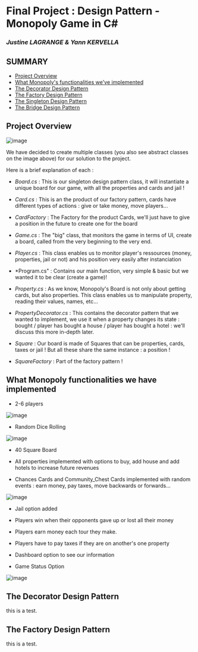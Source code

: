 # Final Project : Design Pattern - Monopoly Game in C#
### _Justine LAGRANGE & Yann KERVELLA_

## **SUMMARY**

- [Project Overview](#project-overview)
- [What Monopoly's functionalities we've implemented](#what-monopoly-functionalities-we-have-implemented)
- [The Decorator Design Pattern](#the-decorator-design-pattern)
- [The Factory Design Pattern](#the-factory-design-pattern)
- [The Singleton Design Pattern](#the-singleton-design-pattern)
- [The Bridge Design Pattern](the-bridge-design-pattern)


## Project Overview

![image](https://user-images.githubusercontent.com/57563656/70870121-d4407580-1f8f-11ea-9f98-d92a7f6c6706.png)

We have decided to create multiple classes (you also see abstract classes on the image above) for our solution to the project.

Here is a brief explanation of each : 

- *Board.cs* : This is our singleton design pattern class, it will instantiate a unique board for our game, with all the properties and cards and jail !

- *Card.cs* : This is an the product of our factory pattern, cards have different types of actions : give or take money, move players...

- *CardFactory* : The Factory for the product Cards, we'll just have to give a position in the future to create one for the board

- *Game.cs* : The "big" class, that monitors the game in terms of UI, create a board, called from the very beginning to the very end.

- *Player.cs* : This class enables us to monitor player's ressources (money, properties, jail or not) and his position very easily after instanciation

- *Program.cs" : Contains our main function, very simple & basic but we wanted it to be clear (create a game)!

- *Property.cs* : As we know, Monopoly's Board is not only about getting cards, but also properties. This class enables us to manipulate property, reading their values, names, etc...

- *PropertyDecorator.cs* : This contains the decorator pattern that we wanted to implement, we use it when a property changes its state : bought / player has bought a house / player has bought a hotel : we'll discuss this more in-depth later.

- *Square* : Our board is made of Squares that can be properties, cards, taxes or jail ! But all these share the same instance : a position !

- *SquareFactory* : Part of the factory pattern !

## What Monopoly functionalities we have implemented

- 2-6 players

![image](https://user-images.githubusercontent.com/57563656/70870343-73ff0300-1f92-11ea-889c-9fe2baa61b64.png)

- Random Dice Rolling

![image](https://user-images.githubusercontent.com/57563656/70870349-88430000-1f92-11ea-856c-09c84cd9cc0c.png)

- 40 Square Board

- All properties implemented with options to buy, add house and add hotels to increase future revenues

- Chances Cards and Community_Chest Cards implemented with random events : earn money, pay taxes, move backwards or forwards...

![image](https://user-images.githubusercontent.com/57563656/70870352-9db82a00-1f92-11ea-8211-a0e2af944a1c.png)

- Jail option added

- Players win when their opponents gave up or lost all their money

- Players earn money each tour they make.

- Players have to pay taxes if they are on another's one property

- Dashboard option to see our information

- Game Status Option

![image](https://user-images.githubusercontent.com/57563656/70870373-c7715100-1f92-11ea-8334-be2b3bd0e922.png)









## The Decorator Design Pattern






this is a test.



## The Factory Design Pattern


this is a test.

